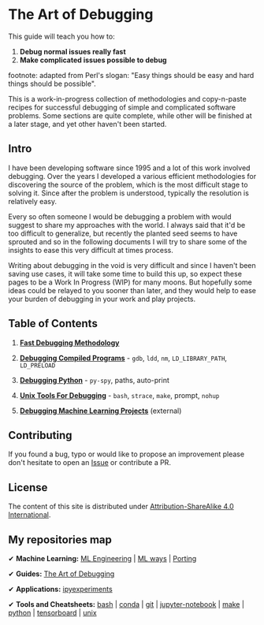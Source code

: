 # The Art of Debugging

This guide will teach you how to:
1. **Debug normal issues really fast**
2. **Make complicated issues possible to debug**

footnote: adapted from Perl's slogan: "Easy things should be easy and hard things should be possible".

This is a work-in-progress collection of methodologies and copy-n-paste recipes for successful debugging of simple and complicated software problems. Some sections are quite complete, while other will be finished at a later stage, and yet other haven't been started.


## Intro

I have been developing software since 1995 and a lot of this work involved debugging. Over the years I developed a various efficient methodologies for discovering the source of the problem, which is the most difficult stage to solving it. Since after the problem is understood, typically the resolution is relatively easy.

Every so often someone I would be debugging a problem with would suggest to share my approaches with the world. I always said that it'd be too difficult to generalize, but recently the planted seed seems to have sprouted and so in the following documents I will try to share some of the insights to ease this very difficult at times process.

Writing about debugging in the void is very difficult and since I haven't been saving use cases, it will take some time to build this up, so expect these pages to be a Work In Progress (WIP) for many moons. But hopefully some ideas could be relayed to you sooner than later, and they would help to ease your burden of debugging in your work and play projects.


## Table of Contents

1. **[Fast Debugging Methodology](./methodology/)**

2. **[Debugging Compiled Programs](./compiled-programs/)** - `gdb`, `ldd`, `nm`, `LD_LIBRARY_PATH`, `LD_PRELOAD`

3. **[Debugging Python](./python/)** - `py-spy`, paths, auto-print

4. **[Unix Tools For Debugging](./unix/)** - `bash`, `strace`, `make`, prompt, `nohup`

5. **[Debugging Machine Learning Projects](https://github.com/stas00/ml-engineering/tree/master/debug)** (external)



## Contributing

If you found a bug, typo or would like to propose an improvement please don't hesitate to open an [Issue](https://github.com/stas00/the-art-of-debugging/issues) or contribute a PR.



## License

The content of this site is distributed under [Attribution-ShareAlike 4.0 International](./LICENSE-CC-BY-SA).


## My repositories map

✔ **Machine Learning:**
 [ML Engineering](https://github.com/stas00/ml-engineering) |
 [ML ways](https://github.com/stas00/ml-ways) |
 [Porting](https://github.com/stas00/porting)

✔ **Guides:**
 [The Art of Debugging](https://github.com/stas00/the-art-of-debugging)

✔ **Applications:**
 [ipyexperiments](https://github.com/stas00/ipyexperiments)

✔ **Tools and Cheatsheets:**
 [bash](https://github.com/stas00/bash-tools) |
 [conda](https://github.com/stas00/conda-tools) |
 [git](https://github.com/stas00/git-tools) |
 [jupyter-notebook](https://github.com/stas00/jupyter-notebook-tools) |
 [make](https://github.com/stas00/make-tools) |
 [python](https://github.com/stas00/python-tools) |
 [tensorboard](https://github.com/stas00/tensorboard-tools) |
 [unix](https://github.com/stas00/unix-tools)
